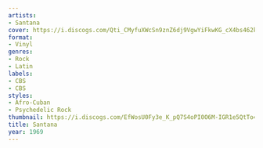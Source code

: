 ```yaml
---
artists:
- Santana
cover: https://i.discogs.com/Qti_CMyfuXWcSn9znZ6dj9VgwYiFkwKG_cX4bs462kE/rs:fit/g:sm/q:90/h:571/w:600/czM6Ly9kaXNjb2dz/LWRhdGFiYXNlLWlt/YWdlcy9SLTYyNjg3/OTYtMTU3NDc2MjMx/MS02MTI1LmpwZWc.jpeg
format:
- Vinyl
genres:
- Rock
- Latin
labels:
- CBS
- CBS
styles:
- Afro-Cuban
- Psychedelic Rock
thumbnail: https://i.discogs.com/EfWosU0Fy3e_K_pQ7S4oPI0O6M-IGR1e5QtTo4ILi_I/rs:fit/g:sm/q:40/h:150/w:150/czM6Ly9kaXNjb2dz/LWRhdGFiYXNlLWlt/YWdlcy9SLTYyNjg3/OTYtMTU3NDc2MjMx/MS02MTI1LmpwZWc.jpeg
title: Santana
year: 1969
---
```

